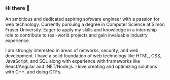 ### Hi there 👋

An ambitious and dedicated aspiring software engineer with a passion for web technology. Currently pursuing a degree in Computer Science at Simon Fraser University. Eager to apply my skills and knowledge in a internship role to contribute to real-world projects and gain invaluable industry experience.

I am strongly interested in areas of networks, security, and web development. I have a solid foundation of web technology like HTML, CSS, JavaScript, and SQL along with experience with frameworks like React/Angular and .NET/Node.js. I love creating and optimizing solutions with C++, and doing CTFs.
